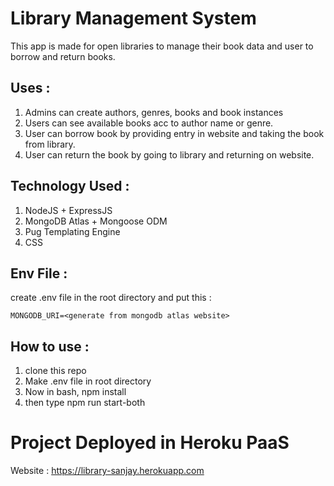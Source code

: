 # Library Management System

This app is made for open libraries to manage their book data and user to borrow and return books.


## Uses : 

1. Admins can create authors, genres, books and book instances
2. Users can see available books acc to author name or genre.
3. User can borrow book by providing entry in website and taking the book from library.
4. User can return the book by going to library and returning on website.

## Technology Used : 

1. NodeJS + ExpressJS
2. MongoDB Atlas + Mongoose ODM
3. Pug Templating Engine
4. CSS

## Env File : 
create .env file in the root directory and put this :
```
MONGODB_URI=<generate from mongodb atlas website>
```

## How to use : 
1. clone this repo
3. Make .env file in root directory
4. Now in bash, npm install 
5. then type npm run start-both 

# Project Deployed in Heroku PaaS

Website : https://library-sanjay.herokuapp.com


